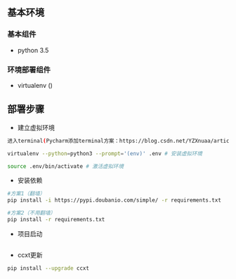 ## 基本环境
### 基本组件

- python 3.5

### 环境部署组件

- virtualenv ()

## 部署步骤
- 建立虚拟环境

```sh
进入terminal(Pycharm添加terminal方案：https://blog.csdn.net/YZXnuaa/article/details/79310498) 

virtualenv --python=python3 --prompt='(env)' .env # 安装虚拟环境

source .env/bin/activate # 激活虚拟环境
```

- 安装依赖

```sh
#方案1（翻墙）
pip install -i https://pypi.doubanio.com/simple/ -r requirements.txt

#方案2（不用翻墙）
pip install -r requirements.txt
```



- 项目启动

```sh

```

- ccxt更新

```sh
pip install --upgrade ccxt 
```


